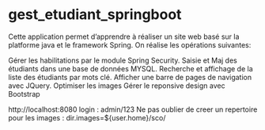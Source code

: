 # gest_etudiant_springboot

Cette application permet d’apprendre à réaliser un site web basé sur la platforme java et le framework Spring. On réalise les opérations suivantes:

Gérer les habilitations par le module Spring Security.
Saisie et Maj des étudiants dans une base de données MYSQL.
Recherche et affichage de la liste des étudiants par mots clé.
Afficher une barre de pages de navigation avec JQuery.
Optimiser les images
Gérer le reponsive design avec Bootstrap

http://localhost:8080
login : admin/123
Ne pas oublier de creer un repertoire pour les images : dir.images=${user.home}/sco/


